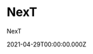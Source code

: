 ---
title: NexT
github: https://github.com/next-theme/hexo-theme-next
demo: https://theme-next.js.org/
license: GNU Affero General Public License version 3
author: NexT
author_link: ''
author_twitter: ''
author_github: next-theme
date: 2021-04-29T00:00:00.000Z
ssg:
  - Hexo
cms: null
css: null
archetype: null
services: null
hosting:
  - Netlify
  - Vercel
description: >-
  NexT is a high quality elegant Hexo theme. It is crafted from scratch with
  love.Elegant and powerful theme for Hexo.
stale: false
disabled_reason: Github repo not found
draft: false
---